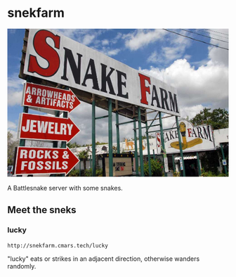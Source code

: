 # snekfarm

![Snake Farm](snakefarm.jpg)

A Battlesnake server with some snakes.

## Meet the sneks

### lucky

    http://snekfarm.cmars.tech/lucky

"lucky" eats or strikes in an adjacent direction, otherwise wanders randomly.



